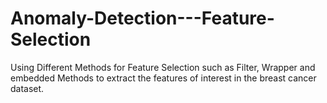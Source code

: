 # Anomaly-Detection---Feature-Selection
Using Different Methods for Feature Selection such as Filter, Wrapper and embedded Methods to extract the features of interest in the breast cancer dataset.
